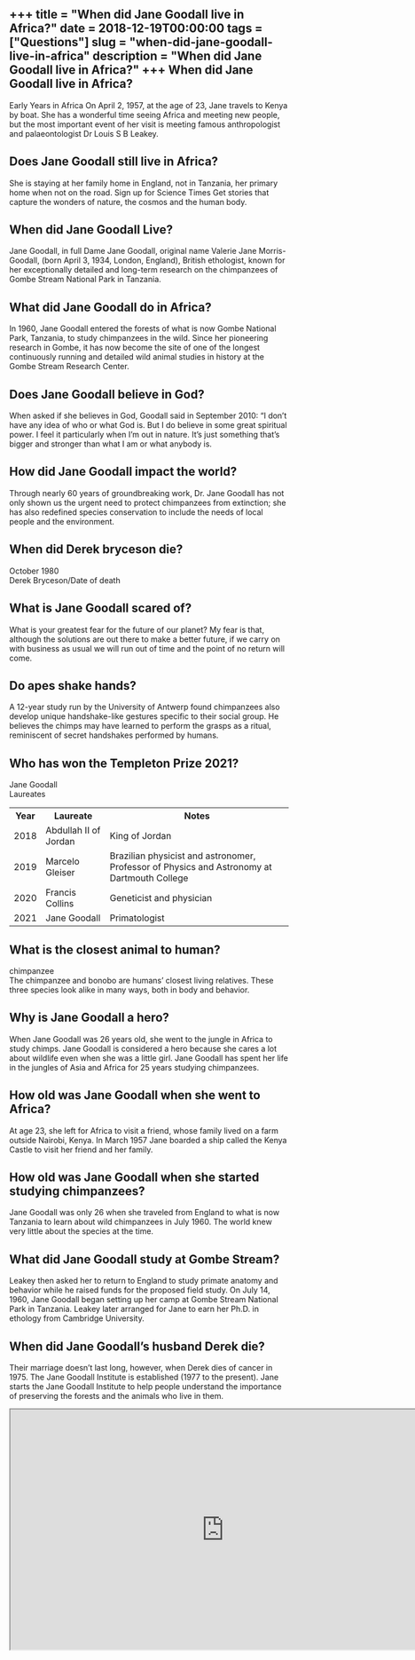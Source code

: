 +++
title = "When did Jane Goodall live in Africa?"
date = 2018-12-19T00:00:00
tags = ["Questions"]
slug = "when-did-jane-goodall-live-in-africa"
description = "When did Jane Goodall live in Africa?"
+++
When did Jane Goodall live in Africa?
-------------------------------------

Early Years in Africa On April 2, 1957, at the age of 23, Jane travels to Kenya by boat. She has a wonderful time seeing Africa and meeting new people, but the most important event of her visit is meeting famous anthropologist and palaeontologist Dr Louis S B Leakey.

Does Jane Goodall still live in Africa?
---------------------------------------

She is staying at her family home in England, not in Tanzania, her primary home when not on the road. Sign up for Science Times Get stories that capture the wonders of nature, the cosmos and the human body.

When did Jane Goodall Live?
---------------------------

Jane Goodall, in full Dame Jane Goodall, original name Valerie Jane Morris-Goodall, (born April 3, 1934, London, England), British ethologist, known for her exceptionally detailed and long-term research on the chimpanzees of Gombe Stream National Park in Tanzania.

What did Jane Goodall do in Africa?
-----------------------------------

In 1960, Jane Goodall entered the forests of what is now Gombe National Park, Tanzania, to study chimpanzees in the wild. Since her pioneering research in Gombe, it has now become the site of one of the longest continuously running and detailed wild animal studies in history at the Gombe Stream Research Center.

Does Jane Goodall believe in God?
---------------------------------

When asked if she believes in God, Goodall said in September 2010: “I don’t have any idea of who or what God is. But I do believe in some great spiritual power. I feel it particularly when I’m out in nature. It’s just something that’s bigger and stronger than what I am or what anybody is.

How did Jane Goodall impact the world?
--------------------------------------

Through nearly 60 years of groundbreaking work, Dr. Jane Goodall has not only shown us the urgent need to protect chimpanzees from extinction; she has also redefined species conservation to include the needs of local people and the environment.

When did Derek bryceson die?
----------------------------

October 1980  
Derek Bryceson/Date of death

What is Jane Goodall scared of?
-------------------------------

What is your greatest fear for the future of our planet? My fear is that, although the solutions are out there to make a better future, if we carry on with business as usual we will run out of time and the point of no return will come.

Do apes shake hands?
--------------------

A 12-year study run by the University of Antwerp found chimpanzees also develop unique handshake-like gestures specific to their social group. He believes the chimps may have learned to perform the grasps as a ritual, reminiscent of secret handshakes performed by humans.

Who has won the Templeton Prize 2021?
-------------------------------------

Jane Goodall  
Laureates

<table><tr><th>Year</th><th>Laureate</th><th>Notes</th></tr><tr><td>2018</td><td>Abdullah II of Jordan</td><td>King of Jordan</td></tr><tr><td>2019</td><td>Marcelo Gleiser</td><td>Brazilian physicist and astronomer, Professor of Physics and Astronomy at Dartmouth College</td></tr><tr><td>2020</td><td>Francis Collins</td><td>Geneticist and physician</td></tr><tr><td>2021</td><td>Jane Goodall</td><td>Primatologist</td></tr></table>

What is the closest animal to human?
------------------------------------

chimpanzee  
The chimpanzee and bonobo are humans’ closest living relatives. These three species look alike in many ways, both in body and behavior.

Why is Jane Goodall a hero?
---------------------------

When Jane Goodall was 26 years old, she went to the jungle in Africa to study chimps. Jane Goodall is considered a hero because she cares a lot about wildlife even when she was a little girl. Jane Goodall has spent her life in the jungles of Asia and Africa for 25 years studying chimpanzees.

How old was Jane Goodall when she went to Africa?
-------------------------------------------------

At age 23, she left for Africa to visit a friend, whose family lived on a farm outside Nairobi, Kenya. In March 1957 Jane boarded a ship called the Kenya Castle to visit her friend and her family.

How old was Jane Goodall when she started studying chimpanzees?
---------------------------------------------------------------

Jane Goodall was only 26 when she traveled from England to what is now Tanzania to learn about wild chimpanzees in July 1960. The world knew very little about the species at the time.

What did Jane Goodall study at Gombe Stream?
--------------------------------------------

Leakey then asked her to return to England to study primate anatomy and behavior while he raised funds for the proposed field study. On July 14, 1960, Jane Goodall began setting up her camp at Gombe Stream National Park in Tanzania. Leakey later arranged for Jane to earn her Ph.D. in ethology from Cambridge University.

When did Jane Goodall’s husband Derek die?
------------------------------------------

Their marriage doesn’t last long, however, when Derek dies of cancer in 1975. The Jane Goodall Institute is established (1977 to the present). Jane starts the Jane Goodall Institute to help people understand the importance of preserving the forests and the animals who live in them.

<iframe allow="accelerometer; autoplay; clipboard-write; encrypted-media; gyroscope; picture-in-picture" allowfullscreen="" class="__youtube_prefs__  epyt-is-override  no-lazyload" data-no-lazy="1" data-origheight="433" data-origwidth="770" data-skipgform_ajax_framebjll="" height="433" id="_ytid_80091" loading="lazy" src="https://www.youtube.com/embed/QYFj2feOjLA?enablejsapi=1&autoplay=0&cc_load_policy=0&cc_lang_pref=&iv_load_policy=1&loop=0&modestbranding=0&rel=1&fs=1&playsinline=0&autohide=2&theme=dark&color=red&controls=1&" title="YouTube player" width="770"></iframe>